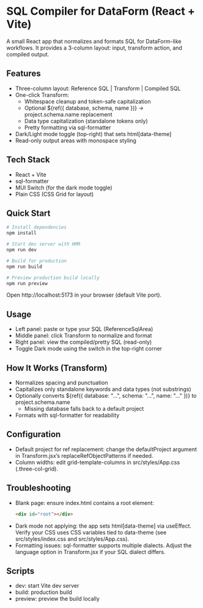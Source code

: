 # SQL Compiler for DataForm (React + Vite)

A small React app that normalizes and formats SQL for DataForm-like workflows. It provides a 3-column layout: input, transform action, and compiled output.

## Features
- Three-column layout: Reference SQL | Transform | Compiled SQL
- One-click Transform:
  - Whitespace cleanup and token-safe capitalization
  - Optional ${ref({ database, schema, name })} -> project.schema.name replacement
  - Data type capitalization (standalone tokens only)
  - Pretty formatting via sql-formatter
- Dark/Light mode toggle (top-right) that sets html[data-theme]
- Read-only output areas with monospace styling

## Tech Stack
- React + Vite
- sql-formatter
- MUI Switch (for the dark mode toggle)
- Plain CSS (CSS Grid for layout)

## Quick Start
```bash
# Install dependencies
npm install

# Start dev server with HMR
npm run dev

# Build for production
npm run build

# Preview production build locally
npm run preview
```

Open http://localhost:5173 in your browser (default Vite port).

## Usage
- Left panel: paste or type your SQL (ReferenceSqlArea)
- Middle panel: click Transform to normalize and format
- Right panel: view the compiled/pretty SQL (read-only)
- Toggle Dark mode using the switch in the top-right corner

## How It Works (Transform)
- Normalizes spacing and punctuation
- Capitalizes only standalone keywords and data types (not substrings)
- Optionally converts ${ref({ database: "...", schema: "...", name: "..." })} to project.schema.name
  - Missing database falls back to a default project
- Formats with sql-formatter for readability

## Configuration
- Default project for ref replacement: change the defaultProject argument in Transform.jsx’s replaceRefObjectPatterns if needed.
- Column widths: edit grid-template-columns in src/styles/App.css (.three-col-grid).

## Troubleshooting
- Blank page: ensure index.html contains a root element:
  ```html
  <div id="root"></div>
  ```
- Dark mode not applying: the app sets html[data-theme] via useEffect. Verify your CSS uses CSS variables tied to data-theme (see src/styles/index.css and src/styles/App.css).
- Formatting issues: sql-formatter supports multiple dialects. Adjust the language option in Transform.jsx if your SQL dialect differs.

## Scripts
- dev: start Vite dev server
- build: production build
- preview: preview the build locally
